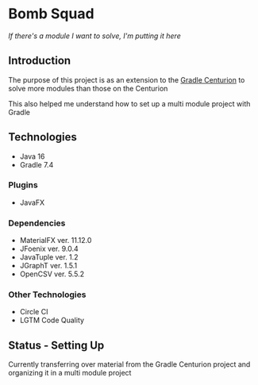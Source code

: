# Bomb Squad
*If there's a module I want to solve, I'm putting it here*
## Introduction
The purpose of this project is as an extension to the [Gradle Centurion](https://github.com/Ultraviolet-Ninja/GradleCenturion) to solve more modules than those on the Centurion

This also helped me understand how to set up a multi module project with Gradle

## Technologies
- Java 16
- Gradle 7.4

### Plugins
- JavaFX
### Dependencies
- MaterialFX  ver. 11.12.0
- JFoenix     ver. 9.0.4
- JavaTuple   ver. 1.2
- JGraphT     ver. 1.5.1
- OpenCSV     ver. 5.5.2
### Other Technologies
- Circle CI
- LGTM Code Quality

## Status - Setting Up
Currently transferring over material from the Gradle Centurion project and organizing it in a multi module project
